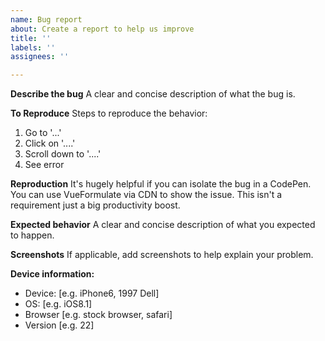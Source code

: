 ```yaml
---
name: Bug report
about: Create a report to help us improve
title: ''
labels: ''
assignees: ''

---
```


**Describe the bug**
A clear and concise description of what the bug is.

**To Reproduce**
Steps to reproduce the behavior:
1. Go to '...'
2. Click on '....'
3. Scroll down to '....'
4. See error

**Reproduction**
It's hugely helpful if you can isolate the bug in a CodePen. You can use VueFormulate via CDN to show the issue. This isn't a requirement just a big productivity boost.

**Expected behavior**
A clear and concise description of what you expected to happen.

**Screenshots**
If applicable, add screenshots to help explain your problem.

**Device information:**
 - Device: [e.g. iPhone6, 1997 Dell]
 - OS: [e.g. iOS8.1]
 - Browser [e.g. stock browser, safari]
 - Version [e.g. 22]
